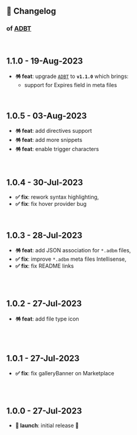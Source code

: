 ## 📒 Changelog

### of [ADBT](https://github.com/igorskyflyer/vscode-adbt)

<br>

## 1.1.0 - 19-Aug-2023

- **🪅 feat**: upgrade [`ADBT`](https://github.com/igorskyflyer/file-format-adbt) to **`v1.1.0`** which brings:
  - support for Expires field in meta files

<br>

## 1.0.5 - 03-Aug-2023

- **🪅 feat**: add directives support
- **🪅 feat**: add more snippets
- **🪅 feat**: enable trigger characters

<br>

## 1.0.4 - 30-Jul-2023

- **✅ fix**: rework syntax highlighting,
- **✅ fix**: fix hover provider bug

<br>

## 1.0.3 - 28-Jul-2023

- **🪅 feat**: add JSON association for `*.adbm` files,
- **✅ fix**: improve `*.adbm` meta files Intellisense,
- **✅ fix**: fix README links

<br>
<br>

## 1.0.2 - 27-Jul-2023

- **🪅 feat**: add file type icon

<br>
<br>

## 1.0.1 - 27-Jul-2023

- **✅ fix**: fix galleryBanner on Marketplace

<br>
<br>

## 1.0.0 - 27-Jul-2023

- **🚀 launch**: initial release 🎉
